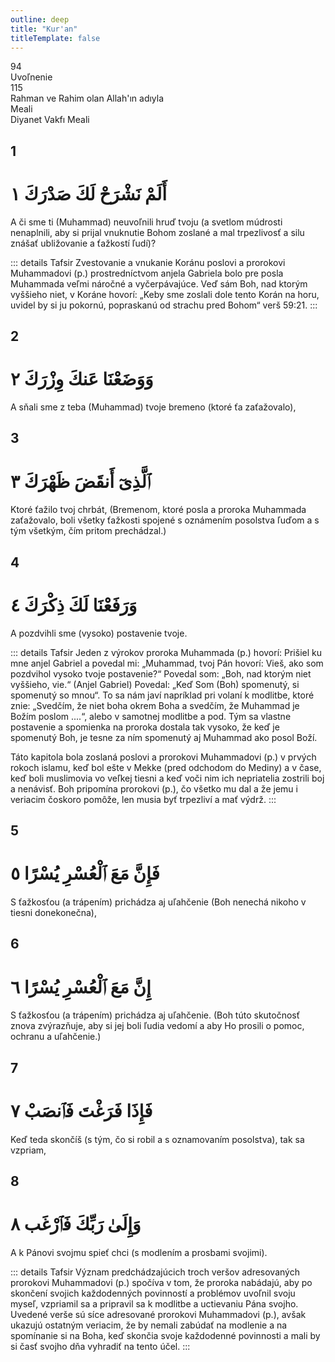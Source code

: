 ```yaml
---
outline: deep
title: "Kur'an"
titleTemplate: false
---
```


<!--CHAPTER INTRO-->
<div class="chapter-title-wrapper">
<div class="chapter-title">94</div>
<div class="chapter-title-slovak">Uvoľnenie</div>
<div class="chapter-opening">115</div>
<div class="chapter-opening-slovak">Rahman ve Rahim olan Allah'ın adıyla</div>
</div>

<div class="intro2-wrapper">
<div class="chapter-info-wrapper">
<div class="chapter-info-translation">Meali</div>
<div class="chapter-info-name">Diyanet Vakfı Meali</div>
</div>

</div>

## 1

<!-- CHAPTER NUMBERS -->
<Badge type="info" text="94:1" class="badge" />
<div>
<div class="main-verse" >
<!-- ARABIC -->
<h1 class="verse-arabic">أَلَمْ نَشْرَحْ لَكَ صَدْرَكَ ١</h1>
</div>
<!-- TÜRKÇE -->
<p>A či sme ti (Muhammad) neuvoľnili hruď tvoju (a svetlom múdrosti nenaplnili, aby si prijal vnuknutie Bohom zoslané a mal trpezlivosť a silu znášať ubližovanie a ťažkostí ľudí)?</p>
</div>
<!-- TAFSIR -->

::: details Tafsir
Zvestovanie a vnukanie Koránu poslovi a prorokovi Muhammadovi (p.) prostredníctvom anjela Gabriela bolo pre posla Muhammada veľmi náročné a vyčerpávajúce. Veď sám Boh, nad ktorým vyššieho niet, v Koráne hovorí: „Keby sme zoslali dole tento Korán na horu, uvidel by si ju pokornú, popraskanú od strachu pred Bohom“ verš 59:21.
:::

<div class="break"></div>

## 2

<!-- CHAPTER NUMBERS -->
<Badge type="info" text="94:2" class="badge" />
<div>
<div class="main-verse" >
<!-- ARABIC -->
<h1 class="verse-arabic">وَوَضَعْنَا عَنكَ وِزْرَكَ ٢</h1>
</div>
<!-- TÜRKÇE -->
<p>A sňali sme z teba (Muhammad) tvoje bremeno (ktoré ťa zaťažovalo),</p>
</div>

<div class="break"></div>

## 3

<!-- CHAPTER NUMBERS -->
<Badge type="info" text="94:3" class="badge" />
<div>
<div class="main-verse" >
<!-- ARABIC -->
<h1 class="verse-arabic">ٱلَّذِىٓ أَنقَضَ ظَهْرَكَ ٣</h1>
</div>
<!-- TÜRKÇE -->
<p>Ktoré ťažilo tvoj chrbát, (Bremenom, ktoré posla a proroka Muhammada zaťažovalo, boli všetky ťažkosti spojené s oznámením posolstva ľuďom a s tým všetkým, čím pritom prechádzal.)</p>
</div>

<div class="break"></div>

## 4

<!-- CHAPTER NUMBERS -->
<Badge type="info" text="94:4" class="badge" />
<div>
<div class="main-verse" >
<!-- ARABIC -->
<h1 class="verse-arabic">وَرَفَعْنَا لَكَ ذِكْرَكَ ٤</h1>
</div>
<!-- TÜRKÇE -->
<p>A pozdvihli sme (vysoko) postavenie tvoje.</p>
</div>
<!-- TAFSIR -->

::: details Tafsir
Jeden z výrokov proroka Muhammada (p.) hovorí: Prišiel ku mne anjel Gabriel a povedal mi: „Muhammad, tvoj Pán hovorí: Vieš, ako som pozdvihol vysoko tvoje postavenie?“ Povedal som: „Boh, nad ktorým niet vyššieho, vie.“ (Anjel Gabriel) Povedal: „Keď Som (Boh) spomenutý, si spomenutý so mnou“. To sa nám javí napríklad pri volaní k modlitbe, ktoré znie: „Svedčím, že niet boha okrem Boha a svedčím, že Muhammad je Božím poslom ....“, alebo v samotnej modlitbe a pod. Tým sa vlastne postavenie a spomienka na proroka dostala tak vysoko, že keď je spomenutý Boh, je tesne za ním spomenutý aj Muhammad ako posol Boží.

Táto kapitola bola zoslaná poslovi a prorokovi Muhammadovi (p.) v prvých rokoch islamu, keď bol ešte v Mekke (pred odchodom do Mediny) a v čase, keď boli muslimovia vo veľkej tiesni a keď voči nim ich nepriatelia zostrili boj a nenávisť. Boh pripomína prorokovi (p.), čo všetko mu dal a že jemu i veriacim čoskoro pomôže, len musia byť trpezliví a mať výdrž.
:::

<div class="break"></div>

## 5

<!-- CHAPTER NUMBERS -->
<Badge type="info" text="94:5" class="badge" />
<div>
<div class="main-verse" >
<!-- ARABIC -->
<h1 class="verse-arabic">فَإِنَّ مَعَ ٱلْعُسْرِ يُسْرًا ٥</h1>
</div>
<!-- TÜRKÇE -->
<p>S ťažkosťou (a trápením) prichádza aj uľahčenie (Boh nenechá nikoho v tiesni donekonečna),</p>
</div>
<div class="break"></div>

## 6

<!-- CHAPTER NUMBERS -->
<Badge type="info" text="94:6" class="badge" />
<div>
<div class="main-verse" >
<!-- ARABIC -->
<h1 class="verse-arabic">إِنَّ مَعَ ٱلْعُسْرِ يُسْرًا ٦</h1>
</div>
<!-- TÜRKÇE -->
<p>S ťažkosťou (a trápením) prichádza aj uľahčenie. (Boh túto skutočnosť znova zvýrazňuje, aby si jej boli ľudia vedomí a aby Ho prosili o pomoc, ochranu a uľahčenie.)</p>
</div>
<div class="break"></div>

## 7

<!-- CHAPTER NUMBERS -->
<Badge type="info" text="94:7" class="badge" />
<div>
<div class="main-verse" >
<!-- ARABIC -->
<h1 class="verse-arabic">فَإِذَا فَرَغْتَ فَٱنصَبْ ٧</h1>
</div>
<!-- TÜRKÇE -->
<p>Keď teda skončíš (s tým, čo si robil a s oznamovaním posolstva), tak sa vzpriam,</p>
</div>
<div class="break"></div>

## 8

<!-- CHAPTER NUMBERS -->
<Badge type="info" text="94:8" class="badge" />
<div>
<div class="main-verse" >
<!-- ARABIC -->
<h1 class="verse-arabic">وَإِلَىٰ رَبِّكَ فَٱرْغَب ٨</h1>
</div>
<!-- TÜRKÇE -->
<p>A k Pánovi svojmu spieť chci (s modlením a prosbami svojimi).</p>
</div>
<!-- TAFSIR -->

::: details Tafsir
Význam predchádzajúcich troch veršov adresovaných prorokovi Muhammadovi (p.) spočíva v tom, že proroka nabádajú, aby po skončení svojich každodenných povinností a problémov uvoľnil svoju myseľ, vzpriamil sa a pripravil sa k modlitbe a uctievaniu Pána svojho. Uvedené verše sú síce adresované prorokovi Muhammadovi (p.), avšak ukazujú ostatným veriacim, že by nemali zabúdať na modlenie a na spomínanie si na Boha, keď skončia svoje každodenné povinnosti a mali by si časť svojho dňa vyhradiť na tento účel.
:::
